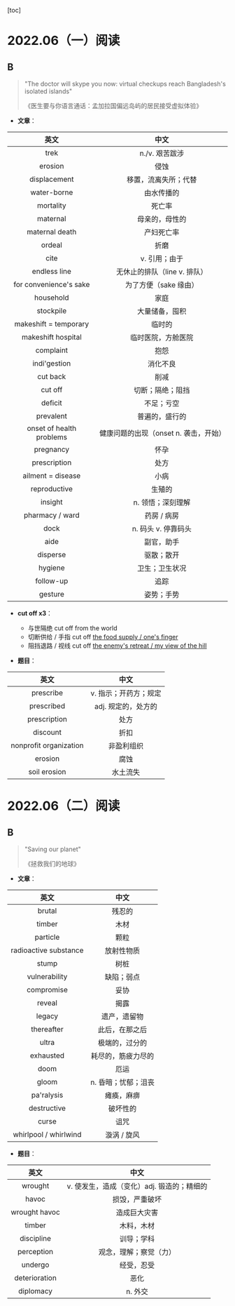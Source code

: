 [toc]

# 2022.06（一）阅读

## B

>   "The doctor will skype you now: virtual checkups reach Bangladesh's isolated islands"
>
>   《医生要与你语言通话：孟加拉国偏远岛屿的居民接受虚拟体验》

- **文章**：

|           英文           |                 中文                  |
| :----------------------: | :-----------------------------------: |
|           trek           |            n./v. 艰苦跋涉             |
|         erosion          |                 侵蚀                  |
|       displacement       |         移置，流离失所；代替          |
|       water-borne        |              由水传播的               |
|        mortality         |                死亡率                 |
|         maternal         |            母亲的，母性的             |
|      maternal death      |              产妇死亡率               |
|          ordeal          |                 折磨                  |
|           cite           |             v. 引用；由于             |
|       endless line       |     无休止的排队（line v. 排队）      |
|  for convenience's sake  |         为了方便（sake 缘由）         |
|        household         |                 家庭                  |
|        stockpile         |            大量储备，囤积             |
|  makeshift = temporary   |                临时的                 |
|    makeshift hospital    |          临时医院，方舱医院           |
|        complaint         |                 抱怨                  |
|       indi'gestion       |               消化不良                |
|         cut back         |                 削减                  |
|         cut off          |           切断；隔绝；阻挡            |
|         deficit          |              不足；亏空               |
|        prevalent         |            普遍的，盛行的             |
| onset of health problems | 健康问题的出现（onset n. 袭击，开始） |
|        pregnancy         |                 怀孕                  |
|       prescription       |                 处方                  |
|    ailment = disease     |                 小病                  |
|       reproductive       |                生殖的                 |
|         insight          |           n. 领悟；深刻理解           |
|     pharmacy / ward      |              药房 / 病房              |
|           dock           |          n. 码头 v. 停靠码头          |
|           aide           |              副官，助手               |
|         disperse         |              驱散；散开               |
|         hygiene          |            卫生；卫生状况             |
|        follow-up         |                 追踪                  |
|         gesture          |              姿势；手势               |

- **cut off x3**：
  - 与世隔绝 cut off from the world
  - 切断供给 / 手指 cut off <u>the food supply / one's finger</u>
  - 阻挡退路 / 视线 cut off <u>the enemy's retreat / my view of the hill</u>

- **题目**：

|          英文          |         中文          |
| :--------------------: | :-------------------: |
|       prescribe        | v. 指示；开药方；规定 |
|       prescribed       |  adj. 规定的，处方的  |
|      prescription      |         处方          |
|        discount        |         折扣          |
| nonprofit organization |      非盈利组织       |
|        erosion         |         腐蚀          |
|      soil erosion      |       水土流失        |







# 2022.06（二）阅读

## B

>   "Saving our planet"
>
>   《拯救我们的地球》

- **文章**：

|         英文          |        中文         |
| :-------------------: | :-----------------: |
|        brutal         |       残忍的        |
|        timber         |        木材         |
|       particle        |        颗粒         |
| radioactive substance |     放射性物质      |
|         stump         |        树桩         |
|     vulnerability     |     缺陷；弱点      |
|      compromise       |        妥协         |
|        reveal         |        揭露         |
|        legacy         |    遗产，遗留物     |
|      thereafter       |   此后，在那之后    |
|         ultra         |   极端的，过分的    |
|       exhausted       | 耗尽的，筋疲力尽的  |
|         doom          |        厄运         |
|         gloom         | n. 昏暗；忧郁；沮丧 |
|      pa'ralysis       |     瘫痪，麻痹      |
|      destructive      |      破坏性的       |
|         curse         |        诅咒         |
| whirlpool / whirlwind |     漩涡 / 旋风     |

- **题目**：

|     英文      |                    中文                    |
| :-----------: | :----------------------------------------: |
|    wrought    | v. 使发生，造成（变化）adj. 锻造的；精细的 |
|     havoc     |               损毁，严重破坏               |
| wrought havoc |                造成巨大灾害                |
|    timber     |                 木料，木材                 |
|  discipline   |                 训导；学科                 |
|  perception   |           观念，理解；察觉（力）           |
|    undergo    |                 经受，忍受                 |
| deterioration |                    恶化                    |
|   diplomacy   |                  n. 外交                   |

